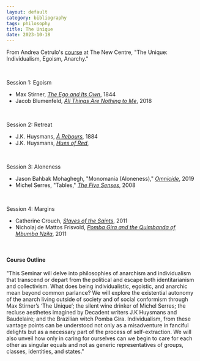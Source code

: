 ```yaml
---
layout: default
category: bibliography
tags: philosophy
title: The Unique
date: 2023-10-18
---
```


From Andrea Cetrulo's [course](https://thenewcentre.org/seminars/the-unique-individualism-egoism-anarchy/) at The New Centre, "The Unique: Individualism, Egoism, Anarchy."

<br>


Session 1: Egoism

* Max Stirner, [*The Ego and Its Own*](https://en.wikipedia.org/wiki/The_Ego_and_Its_Own), 1844
* Jacob Blumenfeld, [*All Things Are Nothing to Me*](https://books.google.ca/books/about/All_Things_are_Nothing_to_Me.html?id=52-1tQEACAAJ&source=kp_book_description&redir_esc=y), 2018

<br>


Session 2: Retreat

* J.K. Huysmans, [*À Rebours*](https://en.wikipedia.org/wiki/%C3%80_rebours), 1884
* J.K. Huysmans, [*Hues of Red*](https://firsttoknock.com/products/echoes-of-a-natural-world-tales-of-the-strange-estranged-1?variant=32080233955422),

<br>


Session 3: Aloneness

* Jason Bahbak Mohaghegh, "Monomania (Aloneness)," [*Omnicide*](https://mitpress.mit.edu/9780997567465/omnicide/), 2019
* Michel Serres, "Tables," [*The Five Senses*](https://www.bloomsbury.com/ca/five-senses-9781474299640/), 2008

<br>


Session 4: Margins

* Catherine Crouch, [*Slaves of the Saints*](https://www.imdb.com/title/tt1725658/), 2011
* Nicholaj de Mattos Frisvold, [*Pomba Gira and the Quimbanda of Mbumba Nzila*](https://scarletimprint.com/publications/p/pomba-gira), 2011

<br>

#### Course Outline

"This Seminar will delve into philosophies of anarchism and individualism that transcend or depart from the political and escape both identitarianism and collectivism. What does being individualistic, egoistic, and anarchic mean beyond common parlance? We will explore the existential autonomy of the anarch living outside of society and of social conformism through Max Stirner’s ‘The Unique‘; the silent wine drinker of Michel Serres; the recluse aesthetes imagined by Decadent writers J.K Huysmans and Baudelaire; and the Brazilian witch Pomba Gira. Individualism, from these vantage points can be understood not only as a misadventure in fanciful delights but as a necessary part of the process of self-extraction. We will also unveil how only in caring for ourselves can we begin to care for each other as singular equals and not as generic representatives of groups, classes, identities, and states."
